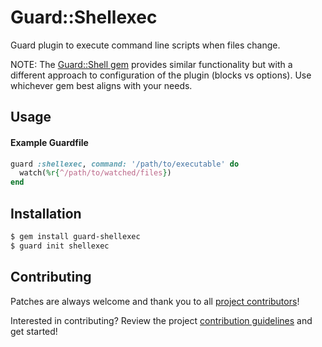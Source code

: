 # Guard::Shellexec

Guard plugin to execute command line scripts when files change.

NOTE: The [Guard::Shell gem](https://github.com/guard/guard-shell) provides similar functionality
but with a different approach to configuration of the plugin (blocks vs options).  Use whichever gem
best aligns with your needs.

## Usage

#### Example Guardfile
```ruby
guard :shellexec, command: '/path/to/executable' do
  watch(%r{^/path/to/watched/files})
end
```

## Installation

```bash
$ gem install guard-shellexec
$ guard init shellexec
```

## Contributing

Patches are always welcome and thank you to all [project contributors](https://github.com/thegarage/guard-shellexec/graphs/contributors)!

Interested in contributing?  Review the project [contribution guidelines](CONTRIBUTING.md) and get started!
